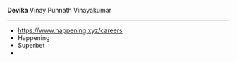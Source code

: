 **Devika** Vinay Punnath Vinayakumar
___

- https://www.happening.xyz/careers
- Happening
- Superbet
- 